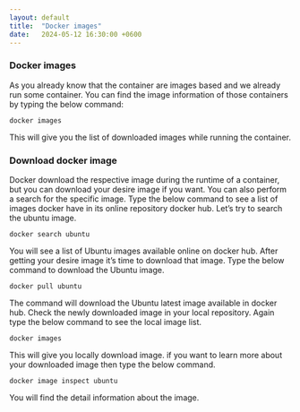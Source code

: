 ```yaml
---
layout: default
title:  "Docker images"
date:   2024-05-12 16:30:00 +0600
---
```


### Docker images

As you already know that the container are images based and we already run some container. You can find the image information of those containers by typing the below command:

```
docker images
```

This will give you the list of downloaded images while running the container.


### Download docker image

Docker download the respective image during the runtime of a container, but you can download your desire image if you want. You can also perform a search for the specific image. Type the below command to see a list of images docker have in its online repository docker hub. Let’s try to search the ubuntu image.

```
docker search ubuntu
```

You will see a list of Ubuntu images available online on docker hub. After getting your desire image it’s time to download that image. Type the below command to download the Ubuntu image.

```
docker pull ubuntu
```

The command will download the Ubuntu latest image available in docker hub. Check the newly downloaded image in your local repository. Again type the below command to see the local image list.

```
docker images
```

This will give you locally download image. if you want to learn more about your downloaded image then type the below command.

```
docker image inspect ubuntu
```

You will find the detail information about the image.
